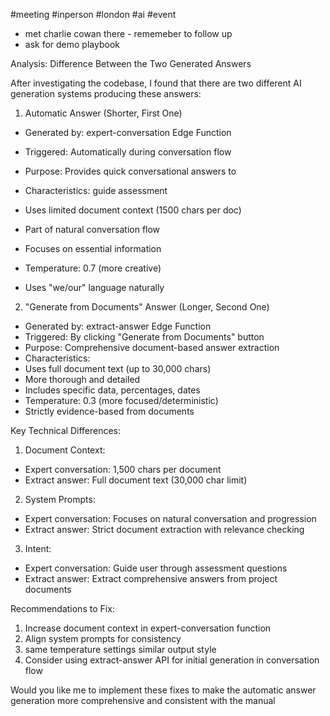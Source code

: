 #meeting #inperson #london  #ai #event
-  met charlie cowan there - rememeber to follow up
- ask for demo playbook


Analysis: Difference Between the Two Generated Answers

After investigating the codebase, I found that there are two different AI generation systems producing these answers:

1. Automatic Answer (Shorter, First One)

- Generated by: expert-conversation Edge Function
- Triggered: Automatically during conversation flow
- Purpose: Provides quick conversational answers to
- Characteristics: guide assessment

- Uses limited document context (1500 chars per doc)
- Part of natural conversation flow
- Focuses on essential information
- Temperature: 0.7 (more creative)
- Uses "we/our" language naturally

2. "Generate from Documents" Answer (Longer, Second One)

- Generated by: extract-answer Edge Function
- Triggered: By clicking "Generate from Documents" button
- Purpose: Comprehensive document-based answer extraction
- Characteristics:
- Uses full document text (up to 30,000 chars)
- More thorough and detailed
- Includes specific data, percentages, dates
- Temperature: 0.3 (more focused/deterministic)
- Strictly evidence-based from documents

Key Technical Differences:

1. Document Context:
- Expert conversation: 1,500 chars per document
- Extract answer: Full document text (30,000 char limit)
2. System Prompts:
- Expert conversation: Focuses on natural conversation and progression
- Extract answer: Strict document extraction with relevance checking
3. Intent:
- Expert conversation: Guide user through assessment questions
- Extract answer: Extract comprehensive answers from project documents

Recommendations to Fix:

1. Increase document context in expert-conversation function
2. Align system prompts for consistency
3. same temperature settings similar output style
4. Consider using extract-answer API for initial generation in conversation flow

Would you like me to implement these fixes to make the automatic answer generation more comprehensive and consistent with the manual  